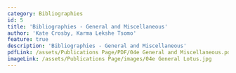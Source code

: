 ```yaml
---
category: Bibliographies
id: 5
title: 'Bibliographies - General and Miscellaneous'
author: 'Kate Crosby, Karma Lekshe Tsomo'
feature: true
description: 'Bibliographies - General and Miscellaneous'
pdfLink: /assets/Publications Page/PDF/04e General and Miscellaneous.pdf
imageLink: /assets/Publications Page/images/04e General Lotus.jpg
---
```

